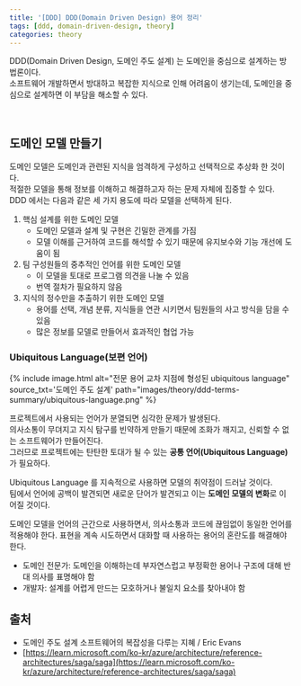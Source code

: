 ```yaml
---
title: '[DDD] DDD(Domain Driven Design) 용어 정리' 
tags: [ddd, domain-driven-design, theory]
categories: theory
---
```


DDD(Domain Driven Design, 도메인 주도 설계) 는 도메인을 중심으로 설계하는 방법론이다.   
소프트웨어 개발하면서 방대하고 복잡한 지식으로 인해 어려움이 생기는데, 도메인을 중심으로 설계하면 이 부담을 해소할 수 있다.  

<!--more-->

<br/>

## 도메인 모델 만들기

도메인 모델은 도메인과 관련된 지식을 엄격하게 구성하고 선택적으로 추상화 한 것이다.   
적절한 모델을 통해 정보를 이해하고 해결하고자 하는 문제 자체에 집중할 수 있다.  
DDD 에서는 다음과 같은 세 가지 용도에 따라 모델을 선택하게 된다. 

1. 핵심 설계를 위한 도메인 모델
   - 도메인 모델과 설계 및 구현은 긴밀한 관계를 가짐
   - 모델 이해를 근거하여 코드를 해석할 수 있기 때문에 유지보수와 기능 개선에 도움이 됨
2. 팀 구성원들의 중추적인 언어를 위한 도메인 모델
   - 이 모델을 토대로 프로그램 의견을 나눌 수 있음
   - 번역 절차가 필요하지 않음
3. 지식의 정수만을 추출하기 위한 도메인 모델
   - 용어를 선택, 개념 분류, 지식들을 연관 시키면서 팀원들의 사고 방식을 담을 수 있음
   - 많은 정보를 모델로 만들어서 효과적인 협업 가능

 
### Ubiquitous Language(보편 언어)

{% include image.html alt="전문 용어 교차 지점에 형성된 ubiquitous language" source_txt='도메인 주도 설계' path="images/theory/ddd-terms-summary/ubiquitous-language.png" %}

프로젝트에서 사용되는 언어가 분열되면 심각한 문제가 발생된다.  
의사소통이 무뎌지고 지식 탐구를 빈약하게 만들기 때문에 조화가 깨지고, 신뢰할 수 없는 소프트웨어가 만들어진다.  
그러므로 프로젝트에는 탄탄한 토대가 될 수 있는 **공통 언어(Ubiquitous Language)** 가 필요하다.  

Ubiquitous Language 를 지속적으로 사용하면 모델의 취약점이 드러날 것이다.  
팀에서 언어에 공백이 발견되면 새로운 단어가 발견되고 이는 **도메인 모델의 변화**로 이어질 것이다.  

도메인 모델을 언어의 근간으로 사용하면서, 의사소통과 코드에 끊임없이 동일한 언어를 적용해야 한다.
표현을 계속 시도하면서 대화할 때 사용하는 용어의 혼란도를 해결해야 한다. 

- 도메인 전문가: 도메인을 이해하는데 부자연스럽고 부정확한 용어나 구조에 대해 반대 의사를 표명해야 함 
- 개발자: 설계를 어렵게 만드는 모호하거나 불일치 요소를 찾아내야 함





## 출처 

- 도메인 주도 설계 소프트웨어의 복잡성을 다루는 지혜 / Eric Evans
- [https://learn.microsoft.com/ko-kr/azure/architecture/reference-architectures/saga/saga](https://learn.microsoft.com/ko-kr/azure/architecture/reference-architectures/saga/saga)